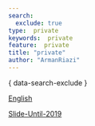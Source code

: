 ```yaml
---
search:
  exclude: true
type:  private
keywords:  private
feature:  private
title: "private"
author: "ArmanRiazi"
---
```


{ data-search-exclude }

[English](english/english.md)

[Slide-Until-2019](slides/slide-until2019.md)
